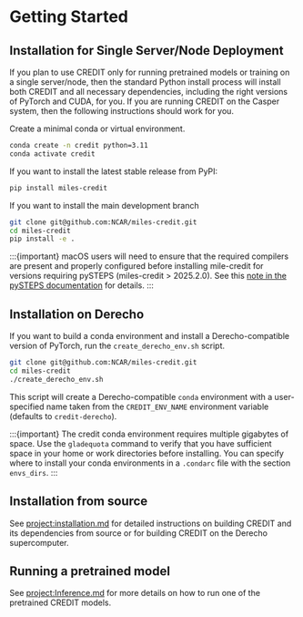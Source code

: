 # Getting Started

## Installation for Single Server/Node Deployment
If you plan to use CREDIT only for running pretrained models or training on a single server/node, then
the standard Python install process will install both CREDIT and all necessary dependencies, including
the right versions of PyTorch and CUDA, for you. If you are running CREDIT on the Casper system, then
 the following instructions should work for you.

Create a minimal conda or virtual environment.
```bash
conda create -n credit python=3.11
conda activate credit
```
If you want to install the latest stable release from PyPI:
```bash
pip install miles-credit
```

If you want to install the main development branch
```bash
git clone git@github.com:NCAR/miles-credit.git
cd miles-credit
pip install -e .
```

:::{important}
macOS users will need to ensure that the required compilers are present and properly configured before installing mile-credit for versions requiring pySTEPS (miles-credit > 2025.2.0).  See this [note in the pySTEPS documentation](https://pysteps.readthedocs.io/en/latest/user_guide/install_pysteps.html#osx-users-gcc-compiler) for details.
:::

## Installation on Derecho
If you want to build a conda environment and install a Derecho-compatible version of PyTorch, run
the `create_derecho_env.sh` script.
```bash
git clone git@github.com:NCAR/miles-credit.git
cd miles-credit
./create_derecho_env.sh
```
This script will create a Derecho-compatible `conda` environment with a user-specified name taken from the `CREDIT_ENV_NAME` environment variable (defaults to `credit-derecho`).

:::{important}
The credit conda environment requires multiple gigabytes of space. Use the `gladequota` command
to verify that you have sufficient space in your home or work directories before installing.
You can specify where to install your conda environments in a `.condarc` file with the section
`envs_dirs`.
:::

## Installation from source
See <project:installation.md> for detailed instructions on building CREDIT and its
dependencies from source or for building CREDIT on the Derecho supercomputer.

## Running a pretrained model
See <project:Inference.md> for more details on how to run one of the pretrained CREDIT models.

